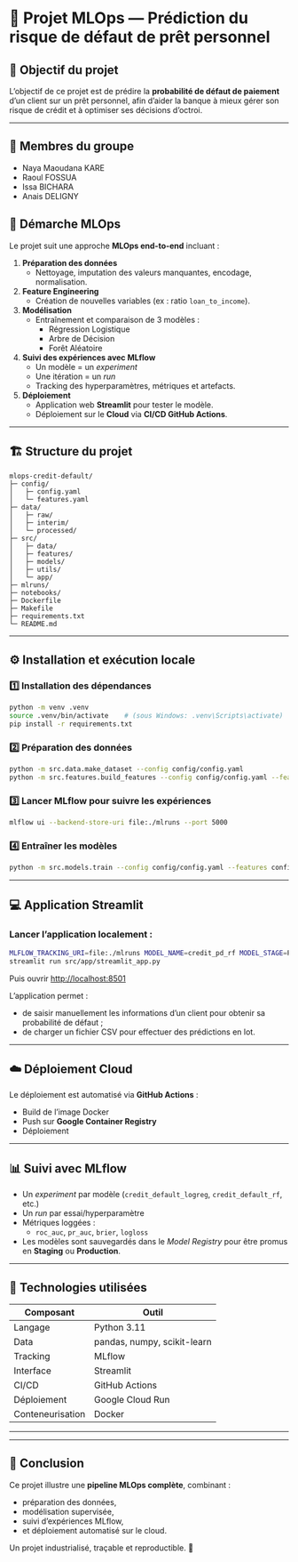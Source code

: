 ﻿# 🏦 Projet MLOps — Prédiction du risque de défaut de prêt personnel

## 🎯 Objectif du projet
L’objectif de ce projet est de prédire la **probabilité de défaut de paiement** d’un client sur un prêt personnel, afin d’aider la banque à mieux gérer son risque de crédit et à optimiser ses décisions d’octroi.

---

## 👥 Membres du groupe 

- Naya Maoudana KARE
- Raoul FOSSUA
- Issa BICHARA
- Anais DELIGNY

## 🧠 Démarche MLOps

Le projet suit une approche **MLOps end-to-end** incluant :

1. **Préparation des données**
   - Nettoyage, imputation des valeurs manquantes, encodage, normalisation.
2. **Feature Engineering**
   - Création de nouvelles variables (ex : ratio `loan_to_income`).
3. **Modélisation**
   - Entraînement et comparaison de 3 modèles :
     - Régression Logistique
     - Arbre de Décision
     - Forêt Aléatoire
4. **Suivi des expériences avec MLflow**
   - Un modèle = un *experiment*  
   - Une itération = un *run*  
   - Tracking des hyperparamètres, métriques et artefacts.
5. **Déploiement**
   - Application web **Streamlit** pour tester le modèle.
   - Déploiement sur le **Cloud** via **CI/CD GitHub Actions**.

---

## 🏗️ Structure du projet

```
mlops-credit-default/
├─ config/
│   ├─ config.yaml
│   └─ features.yaml
├─ data/
│   ├─ raw/
│   ├─ interim/
│   └─ processed/
├─ src/
│   ├─ data/
│   ├─ features/
│   ├─ models/
│   ├─ utils/
│   └─ app/
├─ mlruns/
├─ notebooks/
├─ Dockerfile
├─ Makefile
├─ requirements.txt
└─ README.md
```

---

## ⚙️ Installation et exécution locale

### 1️⃣ Installation des dépendances
```bash
python -m venv .venv
source .venv/bin/activate    # (sous Windows: .venv\Scripts\activate)
pip install -r requirements.txt
```

### 2️⃣ Préparation des données
```bash
python -m src.data.make_dataset --config config/config.yaml
python -m src.features.build_features --config config/config.yaml --features config/features.yaml
```

### 3️⃣ Lancer MLflow pour suivre les expériences
```bash
mlflow ui --backend-store-uri file:./mlruns --port 5000
```

### 4️⃣ Entraîner les modèles
```bash
python -m src.models.train --config config/config.yaml --features config/features.yaml --experiment_suffix dev
```

---

## 💻 Application Streamlit

### Lancer l’application localement :
```bash
MLFLOW_TRACKING_URI=file:./mlruns MODEL_NAME=credit_pd_rf MODEL_STAGE=Production \
streamlit run src/app/streamlit_app.py
```

Puis ouvrir [http://localhost:8501](http://localhost:8501)

L’application permet :
- de saisir manuellement les informations d’un client pour obtenir sa probabilité de défaut ;
- de charger un fichier CSV pour effectuer des prédictions en lot.

---

## ☁️ Déploiement Cloud

Le déploiement est automatisé via **GitHub Actions** :
- Build de l’image Docker
- Push sur **Google Container Registry**
- Déploiement

---

## 📊 Suivi avec MLflow

- Un *experiment* par modèle (`credit_default_logreg`, `credit_default_rf`, etc.)
- Un *run* par essai/hyperparamètre
- Métriques loggées :
  - `roc_auc`, `pr_auc`, `brier`, `logloss`
- Les modèles sont sauvegardés dans le *Model Registry* pour être promus en **Staging** ou **Production**.

---

## 🧩 Technologies utilisées

| Composant | Outil |
|------------|--------|
| Langage | Python 3.11 |
| Data | pandas, numpy, scikit-learn |
| Tracking | MLflow |
| Interface | Streamlit |
| CI/CD | GitHub Actions |
| Déploiement | Google Cloud Run |
| Conteneurisation | Docker |

---

---

## 🏁 Conclusion

Ce projet illustre une **pipeline MLOps complète**, combinant :

- préparation des données,
- modélisation supervisée,
- suivi d’expériences MLflow,
- et déploiement automatisé sur le cloud.

Un projet industrialisé, traçable et reproductible. 🚀
